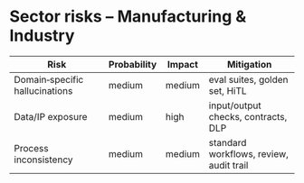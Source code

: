# Sector risks – Manufacturing & Industry
<table role="table">
  <thead><tr><th>Risk</th><th>Probability</th><th>Impact</th><th>Mitigation</th></tr></thead>
  <tbody>
    <tr><td>Domain‑specific hallucinations</td><td>medium</td><td>medium</td><td>eval suites, golden set, HiTL</td></tr>
    <tr><td>Data/IP exposure</td><td>medium</td><td>high</td><td>input/output checks, contracts, DLP</td></tr>
    <tr><td>Process inconsistency</td><td>medium</td><td>medium</td><td>standard workflows, review, audit trail</td></tr>
  </tbody>
</table>
